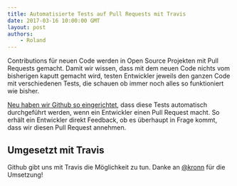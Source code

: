 ```yaml
---
title: Automatisierte Tests auf Pull Requests mit Travis
date: 2017-03-16 10:00:00 GMT
layout: post
authors:
    - Roland
---
```


Contributions für neuen Code werden in Open Source Projekten mit
Pull Requests gemacht. Damit wir wissen, dass mit dem neuen Code nichts vom
bisherigen kaputt gemacht wird, testen Entwickler jeweils den ganzen Code mit
verschiedenen Tests, die schauen ob immer noch alles so funktioniert wie bisher.

[Neu haben wir Github so eingerichtet](https://github.com/hitobito/hitobito/issues/153),
dass diese Tests automatisch durchgeführt
werden, wenn ein Entwickler einen Pull Request macht. So erhält ein Entwickler
direkt Feedback, ob es überhaupt in Frage kommt, dass wir diesen Pull Request
annehmen.

## Umgesetzt mit Travis

Github gibt uns mit Travis die Möglichkeit zu tun. Danke an
[@kronn](https://github.com/kronn) für die Umsetzung!
